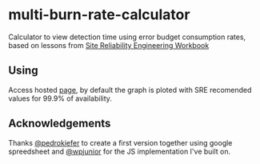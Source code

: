 # multi-burn-rate-calculator

Calculator to view detection time using error budget consumption rates, based on lessons from [Site Reliability Engineering Workbook](https://landing.google.com/sre/workbook/chapters/alerting-on-slos/#recommended_time_windows_and_burn_rates_f)

## Using

Access hosted [page](https://andrewaylett.github.io/multi-burn-rate-calculator/), by default the graph is ploted with SRE recomended values for 99.9% of availability.

## Acknowledgements

Thanks [@pedrokiefer](https://github.com/pedrokiefer) to create a first version together using google spreedsheet
and [@wpjunior](https://github.com/wpjunior) for the JS implementation I've built on.

